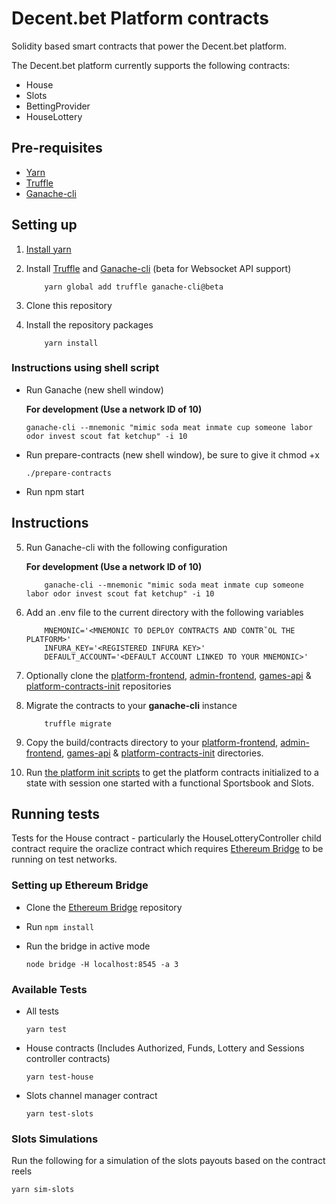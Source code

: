 # Decent.bet Platform contracts

Solidity based smart contracts that power the Decent.bet platform. 

The Decent.bet platform currently supports the following contracts:

* House
* Slots
* BettingProvider
* HouseLottery

## Pre-requisites

* [Yarn](https://yarnpkg.com)
* [Truffle](https://github.com/trufflesuite/truffle)
* [Ganache-cli](https://github.com/trufflesuite/ganache-cli)


## Setting up

1. [Install yarn](https://yarnpkg.com/lang/en/docs/install/)

2. Install [Truffle](https://github.com/trufflesuite/truffle) and [Ganache-cli](https://github.com/trufflesuite/ganache-cli) (beta for Websocket API support)

    ```
        yarn global add truffle ganache-cli@beta
    ```

3. Clone this repository

4. Install the repository packages

    ```
        yarn install
    ```

### Instructions using shell script

* Run Ganache (new shell window)

    **For development (Use a network ID of 10)**
    ```
    ganache-cli --mnemonic "mimic soda meat inmate cup someone labor odor invest scout fat ketchup" -i 10
    ```
* Run prepare-contracts (new shell window), be sure to give it chmod +x
   ```
   ./prepare-contracts
   ```
* Run npm start
    
## Instructions

5. Run Ganache-cli with the following configuration
    
    **For development (Use a network ID of 10)**
    ```
        ganache-cli --mnemonic "mimic soda meat inmate cup someone labor odor invest scout fat ketchup" -i 10
    ```
6. Add an .env file to the current directory with the following variables
   ```
       MNEMONIC='<MNEMONIC TO DEPLOY CONTRACTS AND CONTR˚OL THE PLATFORM>'
       INFURA_KEY='<REGISTERED INFURA KEY>'
       DEFAULT_ACCOUNT='<DEFAULT ACCOUNT LINKED TO YOUR MNEMONIC>'
   ```
       
7. Optionally clone the [platform-frontend](https://github.com/decent-bet/platform-frontend), 
   [admin-frontend](https://github.com/decent-bet/admin-frontend), [games-api](https://github.com/decent-bet/games-api) & [platform-contracts-init](https://github.com/decent-bet/platform-contracts-init) repositories

8. Migrate the contracts to your **ganache-cli** instance

    ```
        truffle migrate
    ```

9. Copy the build/contracts directory to your [platform-frontend](https://github.com/decent-bet/platform-frontend), 
   [admin-frontend](https://github.com/decent-bet/admin-frontend), [games-api](https://github.com/decent-bet/games-api) 
   & [platform-contracts-init](https://github.com/decent-bet/platform-contracts-init) directories.

10. Run [the platform init scripts](https://github.com/decent-bet/platform-contracts-init) to get the platform contracts initialized to a state with session one started with a functional Sportsbook and Slots.

## Running tests

Tests for the House contract - particularly the HouseLotteryController child contract require the oraclize contract which requires [Ethereum Bridge](https://github.com/oraclize/ethereum-bridge) to be running on test networks. 

### Setting up Ethereum Bridge

* Clone the [Ethereum Bridge](https://github.com/oraclize/ethereum-bridge) repository
* Run `npm install`
* Run the bridge in active mode

  ```
  node bridge -H localhost:8545 -a 3
  ```
  
### Available Tests

* All tests

  ```
  yarn test
  ```

* House contracts (Includes Authorized, Funds, Lottery and Sessions controller contracts)

  ```
  yarn test-house
  ```
  
* Slots channel manager contract

  ```
  yarn test-slots
  ```

### Slots Simulations

Run the following for a simulation of the slots payouts based on the contract reels

  ```
  yarn sim-slots
  ```
